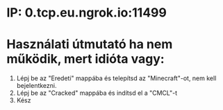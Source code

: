 # IP: 0.tcp.eu.ngrok.io:11499

# Használati útmutató ha nem működik, mert idióta vagy:
1. Lépj be az "Eredeti" mappába és telepítsd az "Minecraft"-ot, nem kell bejelentkezni.
2. Lépj be az "Cracked" mappába és indítsd el a "CMCL"-t
3. Kész 


